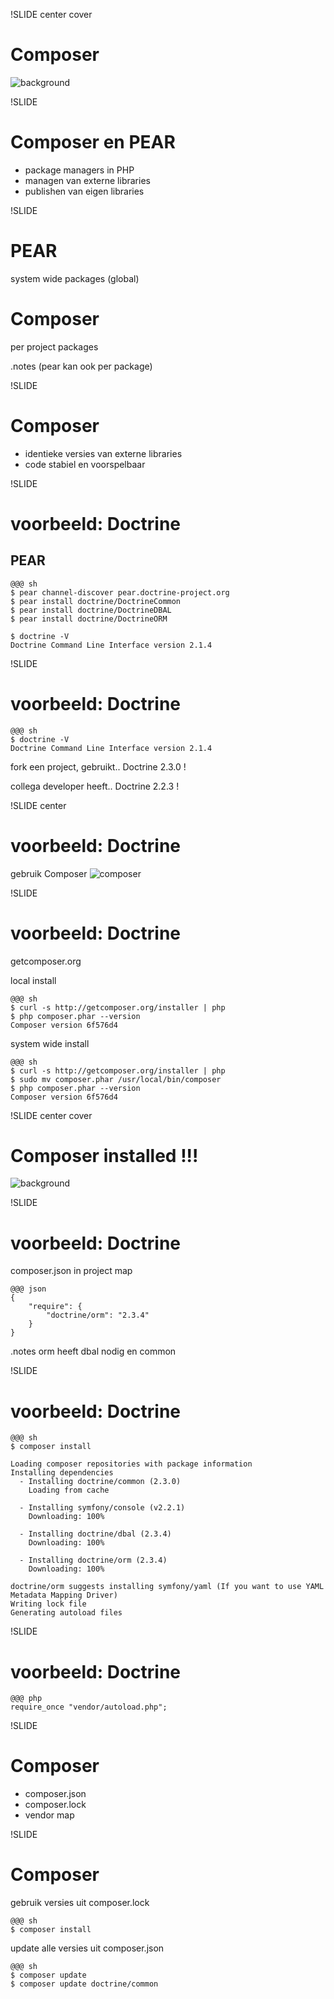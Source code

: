 !SLIDE center cover
# Composer
![background](../img/background-composer.jpg)

!SLIDE
# Composer en PEAR
* package managers in PHP
* managen van externe libraries
* publishen van eigen libraries

!SLIDE
# PEAR
system wide packages (global)

# Composer
per project packages

.notes (pear kan ook per package)

!SLIDE
# Composer

* identieke versies van externe libraries
* code stabiel en voorspelbaar


!SLIDE
# voorbeeld: Doctrine

## PEAR

    @@@ sh
    $ pear channel-discover pear.doctrine-project.org
    $ pear install doctrine/DoctrineCommon
    $ pear install doctrine/DoctrineDBAL
    $ pear install doctrine/DoctrineORM

    $ doctrine -V
    Doctrine Command Line Interface version 2.1.4

!SLIDE
# voorbeeld: Doctrine

    @@@ sh
    $ doctrine -V
    Doctrine Command Line Interface version 2.1.4

fork een project, gebruikt.. Doctrine 2.3.0 !

collega developer heeft.. Doctrine 2.2.3 !

!SLIDE center
# voorbeeld: Doctrine
gebruik Composer
![composer](../img/logo-composer-transparent.png)

!SLIDE
# voorbeeld: Doctrine
getcomposer.org

local install

    @@@ sh
    $ curl -s http://getcomposer.org/installer | php
    $ php composer.phar --version
    Composer version 6f576d4

system wide install

    @@@ sh
    $ curl -s http://getcomposer.org/installer | php
    $ sudo mv composer.phar /usr/local/bin/composer
    $ php composer.phar --version
    Composer version 6f576d4

!SLIDE center cover
# Composer installed !!!
![background](../img/success-kid.jpg)

!SLIDE
# voorbeeld: Doctrine

composer.json in project map

    @@@ json
    {
        "require": {
            "doctrine/orm": "2.3.4"
        }
    }

.notes orm heeft dbal nodig en common

!SLIDE
# voorbeeld: Doctrine

    @@@ sh
    $ composer install

    Loading composer repositories with package information
    Installing dependencies
      - Installing doctrine/common (2.3.0)
        Loading from cache

      - Installing symfony/console (v2.2.1)
        Downloading: 100%

      - Installing doctrine/dbal (2.3.4)
        Downloading: 100%

      - Installing doctrine/orm (2.3.4)
        Downloading: 100%

    doctrine/orm suggests installing symfony/yaml (If you want to use YAML Metadata Mapping Driver)
    Writing lock file
    Generating autoload files

!SLIDE
# voorbeeld: Doctrine

    @@@ php
    require_once "vendor/autoload.php";

!SLIDE
# Composer
* composer.json
* composer.lock
* vendor map

!SLIDE
# Composer

gebruik versies uit composer.lock

    @@@ sh
    $ composer install

update alle versies uit composer.json

    @@@ sh
    $ composer update
    $ composer update doctrine/common





